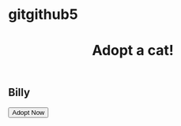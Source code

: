 # gitgithub5
<!DOCTYPE html>
<html>
  <head>
    <title>Parcel Sandbox</title>
    <meta charset="UTF-8" />
    <link rel="stylesheet" href="./src/styles.css" />
  </head>

  <body>
    <header>
      <h1>Adopt a cat!</h1>
    </header>
    <div class="cards">
      <div class="card">
        <div class="card-header">
          <div class="card-img"></div>
        </div>
        <div class="card-body">
          <h2 class="card-title">Billy</h2>
          <button class="card-button">Adopt Now</button>
        </div>
      </div>
    </div>
    <script src="src/index.js"></script>
  </body>
</html>
